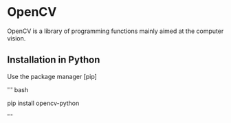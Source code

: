 # OpenCV

OpenCV is a library of programming functions mainly aimed at the computer vision.

## Installation in Python


Use the package manager [pip]

''' bash

pip install opencv-python

'''

